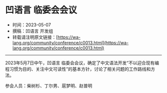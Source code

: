 # 凹语言 临委会会议

- 时间：2023-05-07
- 撰稿：凹语言 开发组
- 转载请注明原文链接：[https://wa-lang.org/community/conference/c0013.html](https://wa-lang.org/community/conference/c0013.html)

---

2023年5月7日中午，凹语言 临委会会议，确定了中文语法开发“不以迎合现有编程习惯为目的、关注中文可读性”的基本方针，讨论了相关问题的工作路线和方法。

参会人员：柴树杉、丁尔男、扈梦明、赵普明
